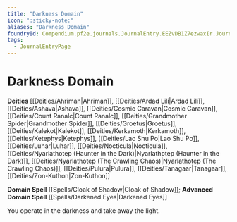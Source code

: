 ```yaml
---
title: "Darkness Domain"
icon: ":sticky-note:"
aliases: "Darkness Domain"
foundryId: Compendium.pf2e.journals.JournalEntry.EEZvDB1Z7ezwaxIr.JournalEntryPage.CM9ZqWwl7myKn2X1
tags:
  - JournalEntryPage
---
```


# Darkness Domain
**Deities** [[Deities/Ahriman|Ahriman]], [[Deities/Ardad Lili|Ardad Lili]], [[Deities/Ashava|Ashava]], [[Deities/Cosmic Caravan|Cosmic Caravan]], [[Deities/Count Ranalc|Count Ranalc]], [[Deities/Grandmother Spider|Grandmother Spider]], [[Deities/Groetus|Groetus]], [[Deities/Kalekot|Kalekot]], [[Deities/Kerkamoth|Kerkamoth]], [[Deities/Ketephys|Ketephys]], [[Deities/Lao Shu Po|Lao Shu Po]], [[Deities/Luhar|Luhar]], [[Deities/Nocticula|Nocticula]], [[Deities/Nyarlathotep (Haunter in the Dark)|Nyarlathotep (Haunter in the Dark)]], [[Deities/Nyarlathotep (The Crawling Chaos)|Nyarlathotep (The Crawling Chaos)]], [[Deities/Pulura|Pulura]], [[Deities/Tanagaar|Tanagaar]], [[Deities/Zon-Kuthon|Zon-Kuthon]]

**Domain Spell** [[Spells/Cloak of Shadow|Cloak of Shadow]]; **Advanced Domain Spell** [[Spells/Darkened Eyes|Darkened Eyes]]

You operate in the darkness and take away the light.